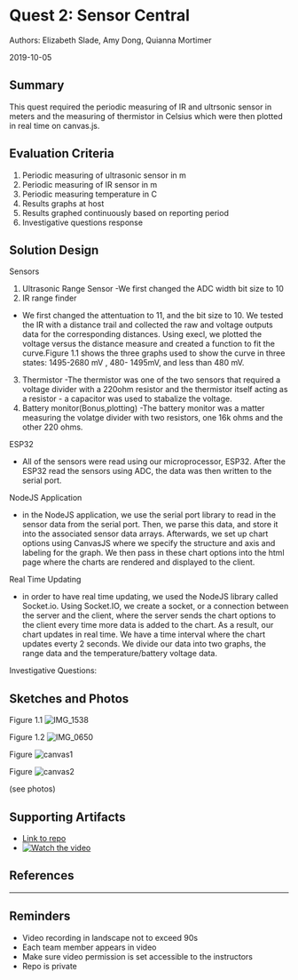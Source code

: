 # Quest 2: Sensor Central 
Authors: Elizabeth Slade, Amy Dong, Quianna Mortimer

2019-10-05

## Summary
This quest required the periodic measuring of IR and ultrsonic sensor in meters and the measuring of thermistor in Celsius which were then plotted in real time on canvas.js. 


## Evaluation Criteria
1. Periodic measuring of ultrasonic sensor in m
2. Periodic measuring of IR sensor in m
3. Periodic measuring temperature in C
4. Results graphs at host
5. Results graphed continuously based on reporting period
6. Investigative questions response


## Solution Design
Sensors
1. Ultrasonic Range Sensor
  -We first changed the ADC width bit size to 10
2. IR range finder
  - We first changed the attentuation to 11, and the bit size to 10. We tested the IR with a distance trail and collected the raw and voltage outputs data for the corresponding distances. Using execl, we plotted the voltage versus the distance measure and created a function to fit the curve.Figure 1.1 shows the three graphs used to show the curve in three states: 1495-2680 mV , 480- 1495mV, and less than 480 mV. 
3. Thermistor
  -The thermistor was one of the two sensors that required a voltage divider with a 220ohm resistor and the thermistor itself acting as a resistor - a capacitor was used to stabalize the voltage. 
4. Battery monitor(Bonus,plotting)
  -The battery monitor was a matter measuring the volatge divider with two resistors, one 16k ohms and the other 220 ohms. 
  
 ESP32 
 - All of the sensors were read using our microprocessor, ESP32. After the ESP32 read the sensors using ADC, the data was then written to the serial port.
 
 NodeJS Application
 - in the NodeJS application, we use the serial port library to read in the sensor data from the serial port. Then, we parse this data, and store it into the associated sensor data arrays. Afterwards, we set up chart options using CanvasJS where we specify the structure and axis and labeling for the graph. We then pass in these chart options into the html page where the charts are rendered and displayed to the client.
 
 Real Time Updating
 - in order to have real time updating, we used the NodeJS library called Socket.io. Using Socket.IO, we create a socket, or a connection between the server and the client, where the server sends the chart options to the client every time more data is added to the chart. As a result, our chart updates in real time. We have a time interval where the chart updates everty 2 seconds. We divide our data into two graphs, the range data and the temperature/battery voltage data.
 
 Investigative Questions: 
 
 

## Sketches and Photos
Figure 1.1
![IMG_1538](https://user-images.githubusercontent.com/24261732/66439077-8d1c8e00-e9fc-11e9-8a9c-28e2132ffe22.JPG)

Figure 1.2
![IMG_0650](https://user-images.githubusercontent.com/24261732/66446197-97985100-ea17-11e9-818b-8c9f1179dea3.JPG)

Figure
![canvas1](https://user-images.githubusercontent.com/24261732/66446224-aa128a80-ea17-11e9-9869-64b699f1d9b9.jpg)

Figure
![canvas2](https://user-images.githubusercontent.com/24261732/66446233-b696e300-ea17-11e9-92ee-c1f915ddcae0.jpg)


(see photos)


## Supporting Artifacts
- [Link to repo]()
- [![Watch the video](https://img.youtube.com/vi/vtBfmNzGsuc/maxresdefault.jpg)](https://youtu.be/vtBfmNzGsuc)



## References

-----

## Reminders

- Video recording in landscape not to exceed 90s
- Each team member appears in video
- Make sure video permission is set accessible to the instructors
- Repo is private
